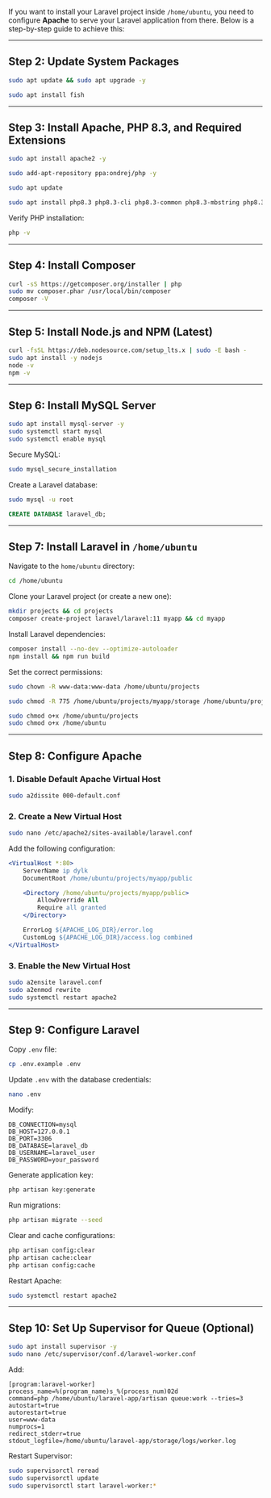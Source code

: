 If you want to install your Laravel project inside `/home/ubuntu`, you need to configure **Apache** to serve your Laravel application from there. Below is a step-by-step guide to achieve this:

---

## **Step 2: Update System Packages**
```sh
sudo apt update && sudo apt upgrade -y
```
```sh
sudo apt install fish
```
---

## **Step 3: Install Apache, PHP 8.3, and Required Extensions**
```sh
sudo apt install apache2 -y
```
```sh
sudo add-apt-repository ppa:ondrej/php -y
```
```sh
sudo apt update
```
```sh
sudo apt install php8.3 php8.3-cli php8.3-common php8.3-mbstring php8.3-xml php8.3-bcmath php8.3-curl php8.3-zip php8.3-mysql unzip -y
```

Verify PHP installation:
```sh
php -v
```

---

## **Step 4: Install Composer**
```sh
curl -sS https://getcomposer.org/installer | php
sudo mv composer.phar /usr/local/bin/composer
composer -V
```

---

## **Step 5: Install Node.js and NPM (Latest)**
```sh
curl -fsSL https://deb.nodesource.com/setup_lts.x | sudo -E bash -
sudo apt install -y nodejs
node -v
npm -v
```

---

## **Step 6: Install MySQL Server**
```sh
sudo apt install mysql-server -y
sudo systemctl start mysql
sudo systemctl enable mysql
```

Secure MySQL:
```sh
sudo mysql_secure_installation
```

Create a Laravel database:
```sh
sudo mysql -u root
```
```sql
CREATE DATABASE laravel_db;
```

---

## **Step 7: Install Laravel in `/home/ubuntu`**
Navigate to the `home/ubuntu` directory:
```sh
cd /home/ubuntu
```


Clone your Laravel project (or create a new one):
```sh
mkdir projects && cd projects
composer create-project laravel/laravel:11 myapp && cd myapp
```

Install Laravel dependencies:
```sh
composer install --no-dev --optimize-autoloader
npm install && npm run build
```

Set the correct permissions:
```sh
sudo chown -R www-data:www-data /home/ubuntu/projects
```

```sh
sudo chmod -R 775 /home/ubuntu/projects/myapp/storage /home/ubuntu/projects/myapp/bootstrap/cache
```

```sh
sudo chmod o+x /home/ubuntu/projects
sudo chmod o+x /home/ubuntu
```

---

## **Step 8: Configure Apache**
### **1. Disable Default Apache Virtual Host**
```sh
sudo a2dissite 000-default.conf
```

### **2. Create a New Virtual Host**
```sh
sudo nano /etc/apache2/sites-available/laravel.conf
```

Add the following configuration:
```apache
<VirtualHost *:80>
    ServerName ip dylk
    DocumentRoot /home/ubuntu/projects/myapp/public

    <Directory /home/ubuntu/projects/myapp/public>
        AllowOverride All
        Require all granted
    </Directory>

    ErrorLog ${APACHE_LOG_DIR}/error.log
    CustomLog ${APACHE_LOG_DIR}/access.log combined
</VirtualHost>   
```

### **3. Enable the New Virtual Host**
```sh
sudo a2ensite laravel.conf
sudo a2enmod rewrite
sudo systemctl restart apache2
```

---

## **Step 9: Configure Laravel**
Copy `.env` file:
```sh
cp .env.example .env
```

Update `.env` with the database credentials:
```sh
nano .env
```
Modify:
```
DB_CONNECTION=mysql
DB_HOST=127.0.0.1
DB_PORT=3306
DB_DATABASE=laravel_db
DB_USERNAME=laravel_user
DB_PASSWORD=your_password
```

Generate application key:
```sh
php artisan key:generate
```

Run migrations:
```sh
php artisan migrate --seed
```

Clear and cache configurations:
```sh
php artisan config:clear
php artisan cache:clear
php artisan config:cache
```

Restart Apache:
```sh
sudo systemctl restart apache2
```

---

## **Step 10: Set Up Supervisor for Queue (Optional)**
```sh
sudo apt install supervisor -y
sudo nano /etc/supervisor/conf.d/laravel-worker.conf
```
Add:
```
[program:laravel-worker]
process_name=%(program_name)s_%(process_num)02d
command=php /home/ubuntu/laravel-app/artisan queue:work --tries=3
autostart=true
autorestart=true
user=www-data
numprocs=1
redirect_stderr=true
stdout_logfile=/home/ubuntu/laravel-app/storage/logs/worker.log
```

Restart Supervisor:
```sh
sudo supervisorctl reread
sudo supervisorctl update
sudo supervisorctl start laravel-worker:*
```
